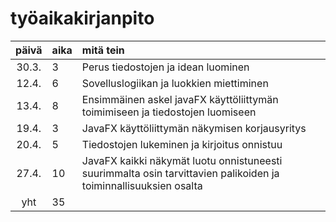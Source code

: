 # työaikakirjanpito

| päivä | aika | mitä tein  |
| :----:|:-----| :-----|
| 30.3. | 3    | Perus tiedostojen ja idean luominen |
| 12.4. | 6    | Sovelluslogiikan ja luokkien miettiminen |
| 13.4. | 8    | Ensimmäinen askel javaFX käyttöliittymän toimimiseen ja tiedostojen luomiseen |
| 19.4. | 3    | JavaFX käyttöliittymän näkymisen korjausyritys |
| 20.4. | 5    | Tiedostojen lukeminen ja kirjoitus onnistuu |
| 27.4. | 10   | JavaFX kaikki näkymät luotu onnistuneesti suurimmalta osin tarvittavien palikoiden ja toiminnallisuuksien osalta |
| yht   | 35   | | 

